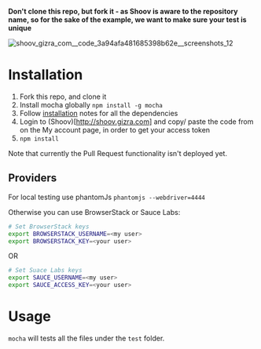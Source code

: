 

**Don't clone this repo, but fork it - as Shoov is aware to the repository
name, so for the sake of the example, we want to make sure your test is unique**

![shoov_gizra_com__code_3a94afa481685398b62e__screenshots_12](https://cloud.githubusercontent.com/assets/125707/6941980/c5bb62d0-d88c-11e4-8e78-75ba19896f27.png)


# Installation

1. Fork this repo, and clone it
1. Install mocha globally ``npm install -g mocha``
1. Follow [installation](https://github.com/webdriverio/webdrivercss#install) notes for all the dependencies
1. Login to (Shoov)[http://shoov.gizra.com] and copy/ paste the code from on the My account page, in order to get your access token
1. ``npm install``

Note that currently the Pull Request functionality isn't deployed yet.

## Providers

For local testing use phantomJs ``phantomjs --webdriver=4444``

Otherwise you can use BrowserStack or Sauce Labs:

```bash
# Set BrowserStack keys
export BROWSERSTACK_USERNAME=<my user>
export BROWSERSTACK_KEY=<your user>
```

OR

```bash
# Set Suace Labs keys
export SAUCE_USERNAME=<my user>
export SAUCE_ACCESS_KEY=<your user>
```

# Usage

``mocha`` will tests all the files under the ``test`` folder.
